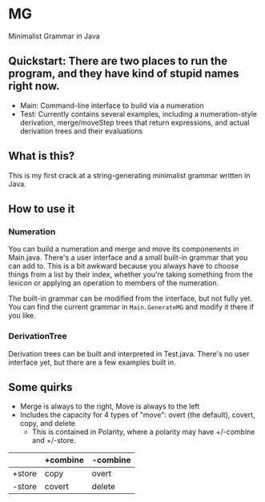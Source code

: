 # MG
Minimalist Grammar in Java

## Quickstart: There are two places to run the program, and they have kind of stupid names right now.

* Main: Command-line interface to build via a numeration
* Test: Currently contains several examples, including a numeration-style derivation, merge/moveStep trees that return expressions, and actual derivation trees and their evaluations 

## What is this?

This is my first crack at a string-generating minimalist grammar written in Java. 

## How to use it

### Numeration

You can build a numeration and merge and move its componenents in Main.java. There's a user interface and a small built-in grammar that you can add to. This is a bit awkward because you always have to choose things from a list by their index, whether you're taking something from the lexicon or applying an operation to members of the numeration.

The built-in grammar can be modified from the interface, but not fully yet. You can find the current grammar in `Main.GenerateMG` and modify it there if you like.

### DerivationTree

Derivation trees can be built and interpreted in Test.java.  There's no user interface yet, but there are a few examples built in.

## Some quirks

* Merge is always to the right, Move is always to the left
* Includes the capacity for 4 types of "move": overt (the default), covert, copy, and delete
  * This is contained in Polarity, where a polarity may have +/-combine and +/-store. 
  
|        | +combine | -combine |
|--------|----------|----------|
| +store | copy     | overt    |
| -store | covert   | delete   |
